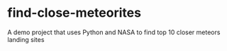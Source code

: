 # find-close-meteorites
A demo project that uses Python and NASA to find top 10 closer meteors landing sites
